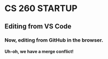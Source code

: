 # CS 260 STARTUP
## Editing from VS Code
### Now, editing from GitHub in the browser.
#### Uh-oh, we have a merge conflict!